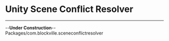 # Unity Scene Conflict Resolver
---
 --**Under Construction**--  
Packages/com.blockville.sceneconflictresolver